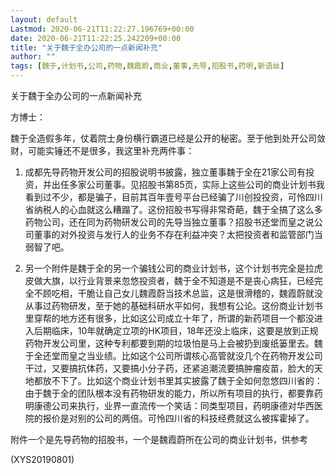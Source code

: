 ```yaml
---
layout: default
Lastmod: 2020-06-21T11:22:27.196769+00:00
date: 2020-06-21T11:22:25.242209+00:00
title: "关于魏于全办公司的一点新闻补充"
author: ""
tags: [魏于,计划书,公司,药物,魏霞蔚,商业,董事,先导,招股书,药明,新语丝]
---
```


关于魏于全办公司的一点新闻补充

方博士：

魏于全造假多年，仗着院士身份横行霸道已经是公开的秘密。至于他到处开公司敛财，可能实锤还不是很多，我这里补充两件事：

1. 成都先导药物开发公司的招股说明书披露，独立董事魏于全在21家公司有投资，并出任多家公司董事。见招股书第85页，实际上这些公司的商业计划书我看到过不少，都是骗子，目前其百年壹号平台已经骗了川创投投资，可怜四川省纳税人的心血就这么糟蹋了。这份招股书写得非常奇葩，魏于全搞了这么多药物公司，还在同为药物研发公司的先导当独立董事？招股书还堂而皇之说公司董事的对外投资与发行人的业务不存在利益冲突？太把投资者和监管部门当弱智了吧。

2. 另一个附件是魏于全的另一个骗钱公司的商业计划书，这个计划书完全是拉虎皮做大旗，以行业背景来忽悠投资者，魏于全不知道是不是丧心病狂，已经完全不顾吃相，干脆让自己女儿魏霞蔚当技术总监，这是很滑稽的，魏霞蔚就没从事过药物研发，至于她的基础科研水平如何，我想有公论。这份商业计划书里穿帮的地方还有很多，比如这公司成立十年了，所谓的新药项目一个都没进入后期临床，10年就确定立项的HK项目，18年还没上临床，这要是放到正规药物开发公司里，这种专利都要到期的垃圾怕是马上会被扔到废纸篓里去。魏于全还堂而皇之当业绩。比如这个公司所谓核心高管就没几个在药物开发公司干过，又要搞抗体药，又要搞小分子药，还紧追潮流要搞肿瘤疫苗，脸大的天地都放不下了。比如这个商业计划书里其实披露了魏于全如何忽悠四川省的：由于魏于全的团队根本没有药物研发的能力，所以所有项目的执行，都要靠药明康德公司来执行，业界一直流传一个笑话：同类型项目，药明康德对华西医院的报价是对别的公司的两倍。可怜四川省的科技经费就这么被挥霍掉了。

附件一个是先导药物的招股书，一个是魏霞蔚所在公司的商业计划书，供参考

(XYS20190801)

